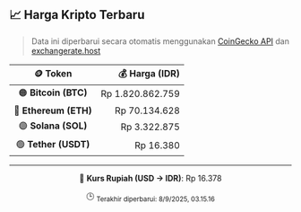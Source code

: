 

<!-- HARGA_KRIPTO -->
## 📈 Harga Kripto Terbaru

> Data ini diperbarui secara otomatis menggunakan [CoinGecko API](https://www.coingecko.com/) dan [exchangerate.host](https://exchangerate.host/)

<div align="center">

| 🪙 Token | 💰 Harga (IDR) |
|:------:|---------------:|
| 🟠 **Bitcoin (BTC)**   | Rp 1.820.862.759 |
| 🔵 **Ethereum (ETH)**  | Rp 70.134.628 |
| 🟣 **Solana (SOL)**    | Rp 3.322.875 |
| 🟢 **Tether (USDT)**   | Rp 16.380 |

---

💱 **Kurs Rupiah (USD → IDR)**: Rp 16.378

🕒 <sub>Terakhir diperbarui: 8/9/2025, 03.15.16</sub>

</div>
<!-- /HARGA_KRIPTO -->